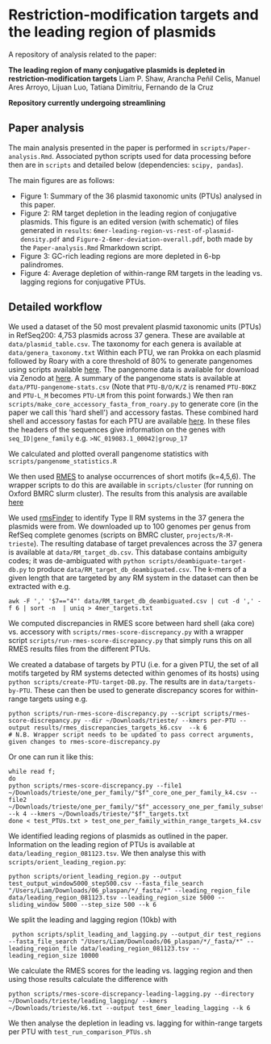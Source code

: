 # Restriction-modification targets and the leading region of plasmids

A repository of analysis related to the paper:

**The leading region of many conjugative plasmids is depleted in restriction-modification targets** 
Liam P. Shaw, Arancha Peñil Celis, Manuel Ares Arroyo, Lijuan Luo, Tatiana Dimitriu, Fernando de la Cruz 

**Repository currently undergoing streamlining**

## Paper analysis

The main analysis presented in the paper is performed in `scripts/Paper-analysis.Rmd`. Associated python scripts used for data processing before then are in `scripts` and detailed below (dependencies: `scipy, pandas`).

The main figures are as follows:
* Figure 1: Summary of the 36 plasmid taxonomic units (PTUs) analysed in this paper.
* Figure 2: RM target depletion in the leading region of conjugative plasmids. This figure is an edited version (with schematic) of files generated in `results`: `6mer-leading-region-vs-rest-of-plasmid-density.pdf` and `Figure-2-6mer-deviation-overall.pdf`, both made by the `Paper-analysis.Rmd` Rmarkdown script. 
* Figure 3: GC-rich leading regions are more depleted in 6-bp palindromes.  
* Figure 4: Average depletion of within-range RM targets in the leading vs. lagging regions for conjugative PTUs. 

## Detailed workflow

We used a dataset of the 50 most prevalent plasmid taxonomic units (PTUs) in RefSeq200: 4,753 plasmids across 37 genera. These are available at `data/plasmid_table.csv`. The taxonomy for each genera is available at `data/genera_taxonomy.txt`
Within each PTU, we ran Prokka on each plasmid followed by Roary with a core threshold of 80% to generate pangenomes using scripts available [here](https://github.com/Adalijuanluo/Plasmid_pan). 
The pangenome data is available for download via Zenodo at [here](zenodo/pangenome_results). A summary of the pangenome stats is available at `data/PTU-pangenome-stats.csv` (Note that `PTU-B/O/K/Z` is renamed `PTU-BOKZ` and `PTU-L_M` becomes `PTU-LM` from this point forwards.) 
We then ran `scripts/make_core_accessory_fasta_from_roary.py` to generate core (in the paper we call this 'hard shell') and accessory fastas. 
These combined hard shell and accessory fastas for each PTU are available [here](zenodo/hard_shell_accessory_fastas). In these files the headers of the sequences give information on the genes with `seq_ID|gene_family` e.g. `>NC_019083.1_00042|group_17` 


We calculated and plotted overall pangenome statistics with `scripts/pangenome_statistics.R`

We then used [RMES](https://forgemia.inra.fr/sophie.schbath/rmes) to analyse occurrences of short motifs (k=4,5,6). The wrapper scripts to do this are available in `scripts/cluster` (for running on Oxford BMRC slurm cluster).
The results from this analysis are available [here](zenodo/rmes_results)

We used [rmsFinder](https://github.com/liampshaw/rmsFinder) to identify Type II RM systems in the 37 genera the plasmids were from. We downloaded up to 100 genomes per genus from RefSeq complete genomes (scripts on BMRC cluster, `projects/R-M-trieste`).
The resulting database of target prevalences across the 37 genera is available at `data/RM_target_db.csv`. This database contains ambiguity codes; it was de-ambiguated with `python scripts/deambiguate-target-db.py` to produce `data/RM_target_db_deambiguated.csv`.
The k-mers of a given length that are targeted by any RM system in the dataset can then be extracted with e.g.
```
awk -F ',' '$7=="4"' data/RM_target_db_deambiguated.csv | cut -d ',' -f 6 | sort -n  | uniq > 4mer_targets.txt
```

We computed discrepancies in RMES score between hard shell (aka core) vs. accessory with `scripts/rmes-score-discrepancy.py` with a wrapper script `scripts/run-rmes-score-discrepancy.py` that simply runs this on all RMES results files from the different PTUs. 

We created a database of targets by PTU (i.e. for a given PTU, the set of all motifs targeted by RM systems detected within genomes of its hosts) using `python scripts/create-PTU-target-DB.py`. The results are in `data/targets-by-PTU`. 
These can then be used to generate discrepancy scores for within-range targets using e.g.
```
python scripts/run-rmes-score-discrepancy.py --script scripts/rmes-score-discrepancy.py --dir ~/Downloads/trieste/ --kmers per-PTU --output results/rmes_discrepancies_targets_k6.csv  --k 6
# N.B. Wrapper script needs to be updated to pass correct arguments, given changes to rmes-score-discrepancy.py
```

Or one can run it like this:
```
while read f;                              
do
python scripts/rmes-score-discrepancy.py --file1 ~/Downloads/trieste/one_per_family/"$f"_core_one_per_family_k4.csv --file2 ~/Downloads/trieste/one_per_family/"$f"_accessory_one_per_family_subset_k4.csv --k 4 --kmers ~/Downloads/trieste/"$f"_targets.txt
done < test_PTUs.txt > test_one_per_family_within_range_targets_k4.csv
```


We identified leading regions of plasmids as outlined in the paper. Information on the leading region of PTUs is available at `data/leading_region_081123.tsv`. We then analyse this with `scripts/orient_leading_region.py`: 

```
python scripts/orient_leading_region.py --output test_output_window5000_step500.csv --fasta_file_search "/Users/Liam/Downloads/06_plaspan/*/_fasta/*" --leading_region_file data/leading_region_081123.tsv --leading_region_size 5000 --sliding_window 5000 --step_size 500 --k 6
```

We split the leading and lagging region (10kb) with 

```
 python scripts/split_leading_and_lagging.py --output_dir test_regions --fasta_file_search "/Users/Liam/Downloads/06_plaspan/*/_fasta/*" --leading_region_file data/leading_region_081123.tsv --leading_region_size 10000
```

We calculate the RMES scores for the leading vs. lagging region and then using those results calculate the difference with 

```
python scripts/rmes-score-discrepancy-leading-lagging.py --directory ~/Downloads/trieste/leading_lagging/ --kmers ~/Downloads/trieste/k6.txt --output test_6mer_leading_lagging --k 6
```

We then analyse the depletion in leading vs. lagging for within-range targets per PTU with `test_run_comparison_PTUs.sh` 
